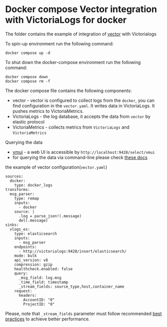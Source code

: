 # Docker compose Vector integration with VictoriaLogs for docker

The folder contains the example of integration of [vector](https://vector.dev/docs/) with Victorialogs

To spin-up environment  run the following command:
```
docker compose up -d 
```

To shut down the docker-compose environment run the following command:
```
docker compose down
docker compose rm -f
```

The docker compose file contains the following components:

* vector - vector is configured to collect logs from the `docker`, you can find configuration in the `vector.yaml`. It writes data in VictoriaLogs. It pushes metrics to VictoriaMetrics.
* VictoriaLogs - the log database, it accepts the data from `vector` by elastic protocol
* VictoriaMetrics - collects metrics from `VictoriaLogs` and `VictoriaMetrics`

Querying the data

* [vmui](https://docs.victoriametrics.com/victorialogs/querying/#vmui) - a web UI is accessible by `http://localhost:9428/select/vmui`
* for querying the data via command-line please check [these docs](https://docs.victoriametrics.com/victorialogs/querying/#command-line)


the example of vector configuration(`vector.yaml`)

```
sources:
  docker:
    type: docker_logs
transforms:
  msg_parser:
    type: remap
    inputs:
      - docker
    source: |
      .log = parse_json!(.message)
      del(.message)
sinks:
  vlogs_es:
    type: elasticsearch
    inputs:
      - msg_parser
    endpoints:
      - http://victorialogs:9428/insert/elasticsearch/
    mode: bulk
    api_version: v8
    compression: gzip
    healthcheck.enabled: false
    query:
      _msg_field: log.msg
      _time_field: timestamp
      _stream_fields: source_type,host,container_name
    request:
      headers:
        AccountID: "0"
        ProjectID: "0"
```

Please, note that `_stream_fields` parameter must follow recommended [best practices](https://docs.victoriametrics.com/victorialogs/keyconcepts/#stream-fields) to achieve better performance.
